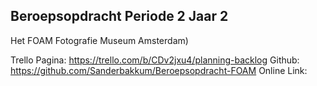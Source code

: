 ## Beroepsopdracht Periode 2 Jaar 2 

Het FOAM Fotografie Museum Amsterdam)

Trello Pagina: https://trello.com/b/CDv2jxu4/planning-backlog
Github: https://github.com/Sanderbakkum/Beroepsopdracht-FOAM
Online Link: 

